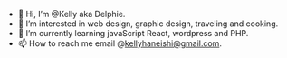 - 👋 Hi, I’m @Kelly aka Delphie.
- 👀 I’m interested in web design, graphic design, traveling and cooking.
- 🌱 I’m currently learning javaScript React, wordpress and PHP.
- 📫 How to reach me email @kellyhaneishi@gmail.com.

<!---
Delphie/Delphie is a ✨ special ✨ repository because its `README.md` (this file) appears on your GitHub profile.
You can click the Preview link to take a look at your changes.
--->
<!-- - 💞️.I’m looking to collaborate on .-->
